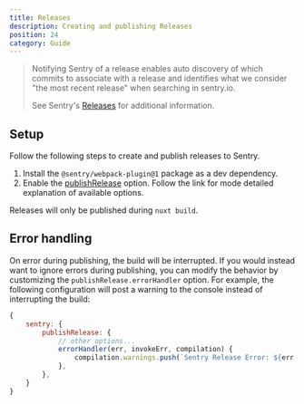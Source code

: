```yaml
---
title: Releases
description: Creating and publishing Releases
position: 24
category: Guide
---
```


> Notifying Sentry of a release enables auto discovery of which commits to associate with a release and identifies what we consider "the most recent release" when searching in sentry.io.
>
> See Sentry's [Releases](https://docs.sentry.io/product/releases/) for additional information.


## Setup

Follow the following steps to create and publish releases to Sentry.

1. Install the `@sentry/webpack-plugin@1` package as a dev dependency.
2. Enable the [publishRelease](http://localhost:3000/configuration/options#publishrelease) option. Follow the link for mode detailed explanation of available options.

<alert type="info">

  Releases will only be published during `nuxt build`.

</alert>

## Error handling

On error during publishing, the build will be interrupted. If you would instead want to ignore errors during publishing, you can modify the behavior by customizing the `publishRelease.errorHandler` option. For example, the following configuration will post a warning to the console instead of interrupting the build:

```js
{
    sentry: {
        publishRelease: {
            // other options...
            errorHandler(err, invokeErr, compilation) {
                compilation.warnings.push(`Sentry Release Error: ${err.message}`);
            },
        },
    }
}
```
